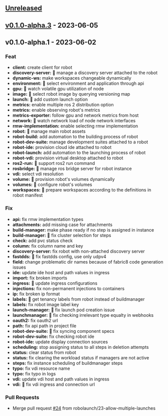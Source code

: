 <a name="unreleased"></a>
## [Unreleased]


<a name="v0.1.0-alpha.3"></a>
## [v0.1.0-alpha.3] - 2023-06-05

<a name="v0.1.0-alpha.1"></a>
## v0.1.0-alpha.1 - 2023-06-02
### Feat
- **client:** create client for robot
- **discovery-server:** :rocket: manage a discovery server attached to the robot
- **dynamic-ws:** make workspaces changeable dynamically
- **environment:** :rocket: select environment and application through api
- **gpu:** :rocket: watch volatile gpu utilization of node
- **image:** :rocket: select robot image by querying versioning map
- **launch:** :rocket: add custom launch option
- **metrics:** enable multiple ros 2 distribution option
- **metrics:** enable observing robot's metrics
- **metrics-exporter:** follow gpu and network metrics from host
- **network:** :rocket: watch network load of node network interfaces
- **rmw-implementation:** enable selecting rmw implementation
- **robot:** :rocket: manage main robot assets
- **robot-build:** add automation to the building process of robot
- **robot-dev-suite:** manage development suites attached to a robot
- **robot-ide:** provision cloud ide attached to robot
- **robot-launch:** add automation to the launching process of robot
- **robot-vdi:** provision virtual desktop attached to robot
- **ros2-run:** :rocket: support ros2 run command
- **rosbridge:** :rocket: manage ros bridge server for robot instance
- **vdi:** select vdi resolution
- **volume:** :rocket: provision robot's volumes dynamically
- **volumes:** :rocket: configure robot's volumes
- **workspaces:** :rocket: prepare workspaces according to the definitions in robot manifest

### Fix
- **api:** fix rmw implementation types
- **attachments:** add missing case for attachments
- **build-manager:** make phase ready if no step is assigned in instance
- **build-manager:** :bug: fix cluster selection for steps
- **check:** add pvc status check
- **column:** fix column name and key
- **discovery-server:** fix robot with non-attached discovery server
- **fastdds:** :bug: fix fastdds config, use only udpv4
- **field:** change problematic dir names because of fabric8 code generation issues
- **ide:** update ide host and path values in ingress
- **import:** fix broken imports
- **ingress:** :bug: update ingress configurations
- **injections:** fix non-permanent injections to containers
- **ip:** fix broken ip format
- **labels:** :bug: get tenancy labels from robot instead of buildmanager
- **labels:** fix robot image label key
- **launch-manager:** :bug: fix launch pod creation issue
- **launchmanager:** :bug: fix checking irrelevant type equalty in webhooks
- **oauth2:** fix oauth2 url
- **path:** fix api path in project file
- **robot-dev-suite:** :bug: fix syncing component specs
- **robot-dev-suite:** fix checking robot ide
- **robot-ide:** update display connection sources
- **scheduling:** stop assigning status to all steps in deletion attempts
- **status:** clear status from robot
- **status:** fix clearing the workload status if managers are not active
- **steps:** fix instance scheduling of buildmanager steps
- **typo:** fix vdi resource name
- **typo:** fix typo in logs
- **vdi:** update vdi host and path values in ingress
- **vdi:** :bug: fix vdi ingress and connection url

### Pull Requests
- Merge pull request [#24](https://github.com/robolaunch/devspace-operator/issues/24) from robolaunch/23-allow-multiple-launches


[Unreleased]: https://github.com/robolaunch/devspace-operator/compare/v0.1.0-alpha.3...HEAD
[v0.1.0-alpha.3]: https://github.com/robolaunch/devspace-operator/compare/v0.1.0-alpha.1...v0.1.0-alpha.3
